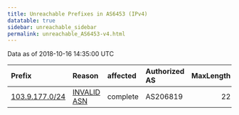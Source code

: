 ```yaml
---
title: Unreachable Prefixes in AS6453 (IPv4)
datatable: true
sidebar: unreachable_sidebar
permalink: unreachable_AS6453-v4.html
---
```


Data as of 2018-10-16 14:35:00 UTC


<div class="datatable-begin"></div>

| Prefix                                                 | Reason                                                                                               | affected   | Authorized AS   |   MaxLength | Anchor                                       |   unreachable /24s |
|:-------------------------------------------------------|:-----------------------------------------------------------------------------------------------------|:-----------|:----------------|------------:|:---------------------------------------------|-------------------:|
| [103.9.177.0/24](https://stat.ripe.net/103.9.177.0/24) | [INVALID ASN](https://rpki-validator.ripe.net/announcement-preview?asn=AS6453&prefix=103.9.177.0/24) | complete   | AS206819        |          22 | [APNIC](unreachable_APNIC_RPKI_Root-v4.html) |                  1 |

<div class="datatable-end"></div>